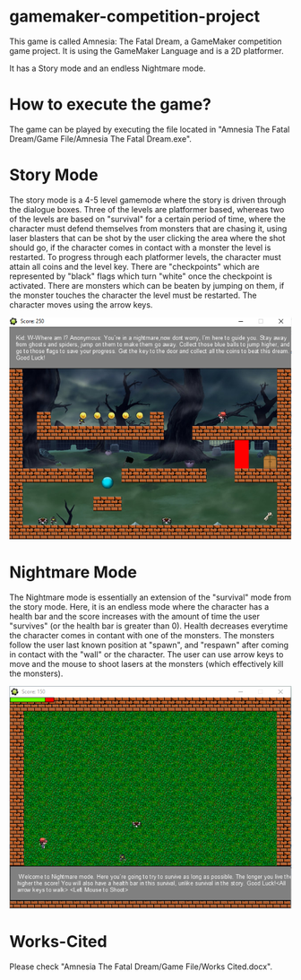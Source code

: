 # gamemaker-competition-project
This game is called Amnesia: The Fatal Dream, a GameMaker competition game project. It is using the GameMaker Language and is a 2D platformer.

It has a Story mode and an endless Nightmare mode.

# How to execute the game?
The game can be played by executing the file located in "Amnesia The Fatal Dream/Game File/Amnesia The Fatal Dream.exe".

# Story Mode
The story mode is a 4-5 level gamemode where the story is driven through the dialogue boxes. Three of the levels are platformer based, whereas two of the levels are based on "survival" for a certain period of time, where the character must defend themselves from monsters that are chasing it, using laser blasters that can be shot by the user clicking the area where the shot should go, if the character comes in contact with a monster the level is restarted. To progress through each platformer levels, the character must attain all coins and the level key. There are "checkpoints" which are represented by "black" flags which turn "white" once the checkpoint is activated. There are monsters which can be beaten by jumping on them, if the monster touches the character the level must be restarted. The character moves using the arrow keys.

<img src = "storyimage.PNG">

# Nightmare Mode
The Nightmare mode is essentially an extension of the "survival" mode from the story mode. Here, it is an endless mode where the character has a health bar and the score increases with the amount of time the user "survives" (or the health bar is greater than 0). Health decreases everytime the character comes in contant with one of the monsters. The monsters follow the user last known position at "spawn", and "respawn" after coming in contact with the "wall" or the character. The user can use arrow keys to move and the mouse to shoot lasers at the monsters (which effectively kill the monsters).

<img src = "nightmareimage.PNG">

# Works-Cited
Please check "Amnesia The Fatal Dream/Game File/Works Cited.docx".
